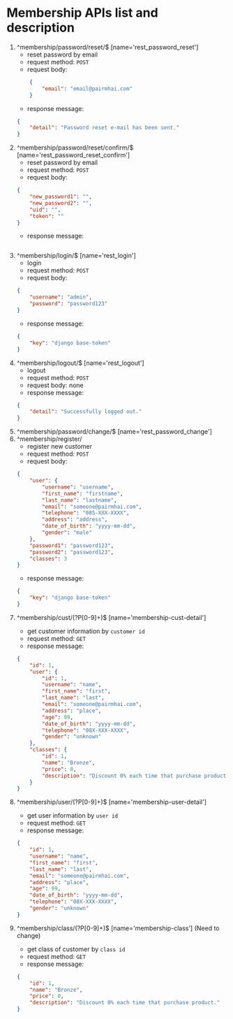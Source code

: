 # Membership APIs list and description

1. ^membership/password/reset/$ [name='rest_password_reset']
    - reset password by email
    - request method: `POST`
    - request body:
    ```json
        {
            "email": "email@pairmhai.com"
        }
    ```
    - response message:
    ```json
    {
        "detail": "Password reset e-mail has been sent."
    }
    ```
2. ^membership/password/reset/confirm/$ [name='rest_password_reset_confirm']
    - reset password by email
    - request method: `POST`
    - request body:
    ```json
    {
        "new_password1": "",
        "new_password2": "",
        "uid": "",
        "token": ""
    }
    ```
    - response message:
    ```json
    ```
3. ^membership/login/$ [name='rest_login']
    - login
    - request method: `POST`
    - request body:
    ```json
    {
    	"username": "admin",
        "password": "password123"
    }
    ```
    - response message:
    ```json
    {
        "key": "django base-token"
    }
    ```
4. ^membership/logout/$ [name='rest_logout']
    - logout
    - request method: `POST`
    - request body: none
    - response message:
    ```json
    {
        "detail": "Successfully logged out."
    }
    ```
6. ^membership/password/change/$ [name='rest_password_change']
7. ^membership/register/
    - register new customer
    - request method: `POST`
    - request body:
    ```json
    {
        "user": {
            "username": "username",
            "first_name": "firstname",
            "last_name": "lastname",
            "email": "someone@pairmhai.com",
            "telephone": "085-XXX-XXXX",
            "address": "address",
            "date_of_birth": "yyyy-mm-dd",
            "gender": "male"
        },
        "password1": "password123",
        "password2": "password123",
        "classes": 3
    }
    ```
    - response message:
    ```json
    {
        "key": "django base-token"
    }
    ```
8. ^membership/cust/(?P<pk>[0-9]+)$ [name='membership-cust-detail']
    - get customer information by `customer id`
    - request method: `GET`
    - response message:
    ```json
    {
        "id": 1,
        "user": {
            "id": 1,
            "username": "name",
            "first_name": "first",
            "last_name": "last",
            "email": "someone@pairmhai.com",
            "address": "place",
            "age": 99,
            "date_of_birth": "yyyy-mm-dd",
            "telephone": "08X-XXX-XXXX",
            "gender": "unknown"
        },
        "classes": {
            "id": 1,
            "name": "Bronze",
            "price": 0,
            "description": "Discount 0% each time that purchase product."
        }
    }
    ```
9. ^membership/user/(?P<pk>[0-9]+)$ [name='membership-user-detail']
    - get user information by `user id`
    - request method: `GET`
    - response message:
    ```json
    {
        "id": 1,
        "username": "name",
        "first_name": "first",
        "last_name": "last",
        "email": "someone@pairmhai.com",
        "address": "place",
        "age": 99,
        "date_of_birth": "yyyy-mm-dd",
        "telephone": "08X-XXX-XXXX",
        "gender": "unknown"
    }
    ```
10. ^membership/class/(?P<pk>[0-9]+)$ [name='membership-class'] (Need to change)
    - get class of customer by `class id`
    - request method: `GET`
    - response message:
    ```json
    {
        "id": 1,
        "name": "Bronze",
        "price": 0,
        "description": "Discount 0% each time that purchase product."
    }
    ```

